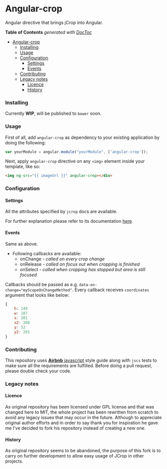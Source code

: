 Angular-crop
========

Angular directive that brings jCrop into Angular.

**Table of Contents**  *generated with [DocToc](http://doctoc.herokuapp.com/)*

-  [Angular-crop](#user-content-angular-crop)
    - [Installing](#user-content-installing)
    - [Usage](#user-content-usage)
    - [Configuration](#user-content-configuration)
        - [Settings](#user-content-settings)
        - [Events](#user-content-events)
    - [Contributing](#user-content-contributing)
    - [Legacy notes](#user-content-legacy-notes)
        - [Licence](#user-content-licence)
        - [History](#user-content-history)

### Installing

Currently **WIP**, will be published to `bower` soon.

### Usage

First of all, add `angular-crop` as dependency to your existing application by doing the following:

```js
var yourModule = angular.module("yourModule", ['angular-crop']);
```

Next, apply `angular-crop` directive on any `<img>` element inside your template, like so:

```html
<img ng-src="{{ imageUrl }}" angular-crop></div>
````

### Configuration

#### Settings

All the attributes specified by `jcrop` docs are available.

For further explanation please refer to its documentation [here](http://deepliquid.com/content/Jcrop_Manual.html#Setting_Options).

#### Events

Same as above.

- Following callbacks are available:
    - onChange - *called on every crop change*
    - onRelease - *called on focus out when cropping is finished*
    - onSelect - *called when cropping has stopped but area is still focused*

Callbacks should be passed as e.g. `data-on-change="myScopeOnChangeMethod"`. Every callback receives `coordinates` argument that looks like below:

```js
{
    h: 149
    w: 187
    x: 201
    x2: 388
    y: 52
    y2: 201
}
```

### Contributing

This repository uses [**Airbnb** javascript](https://github.com/airbnb/javascript) style guide along with `jscs` tests to make sure all the requirements are fulfilled. Before doing a pull request, please double check your code.

### Legacy notes

#### Licence

As original repository has been licensed under GPL license and that was changed here to MIT, the whole project has been rewritten from scratch to avoid any legacy issues that may occur in the future. Although to appreciate original author efforts and in order to say thank you for inspiration he gave me I've decided to fork his repository instead of creating a new one.

#### History

As original repository seems to be abandoned, the purpose of this fork is to carry on further development to allow easy usage of JCrop in other projects.
